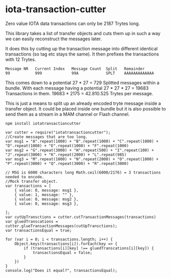 # iota-transaction-cutter
Zero value IOTA data transactions can only be 2187 Trytes long. 

This library takes a list of transfer objects and cuts them up in such a way we can easily reconstruct the messages later.

It does this by cutting up the transaction message into different identical transactions (so tag etc stays the same).
It then prefixes the transactions with 12 Trytes.

    Message NR   Current Index   Message Count  Split   Remainder
    99           999             99A            SPLT    AAAAAAAAAAAAA


This comes down to a potential 27 * 27 = 729 Splitted messages within a bundle.
With each message having a potential 27 * 27 * 27 = 19683 Transactions in them.
19683 * 2175 = 42.810.525 Trytes per message.

This is just a means to split up an already encoded tryte message inside a transfer object. It could be placed inside one bundle but it is also possible to send them as a stream in a MAM channel or Flash channel.


    npm install iotatransactioncutter

    var cutter = require("iotatransactioncutter");
    //Create messages that are too long.
    var msg1 = "A".repeat(1000) + "B".repeat(1000) + "C".repeat(1000) + "D".repeat(1000) + "E".repeat(1000) + "F".repeat(1000)
    var msg2 = "G".repeat(3000) + "H".repeat(500) + "I".repeat(100) + "J".repeat(3000) + "K".repeat(2000) + "L".repeat(985)
    var msg3 = "M".repeat(1000) + "N".repeat(2000) + "O".repeat(1000) + "P".repeat(3000) + "Q".repeat(3000) + "R".repeat(3000)

    // MSG is 6000 characters long Math.ceil(6000/2176) = 3 transactions needed to encode.
    //Mock transfer object.
    var transactions = [
        { value: 0, message: msg1 },
        { value: 1, message: "" },
        { value: 0, message: msg2 },
        { value: 0, message: msg3 },
    
    ];
    var cutUpTransctions = cutter.cutTransactionMessages(transactions)
    var gluedTranscations = cutter.glueTransactionMessages(cutUpTransctions);
    var transactionsEqual = true;
    
    for (var i = 0; i < transactions.length; i++) {
        Object.keys(transactions[i]).forEach(key => {
            if (transactions[i][key] !== gluedTranscations[i][key]) {
                transactionsEqual = false;
            }
        })
    }    
    console.log("Does it equal?", transactionsEqual);













